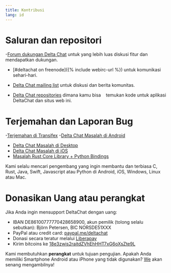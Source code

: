 ```yaml
---
title: Kontribusi
lang: id
---
```


# Saluran dan repositori

-[Forum dukungan Delta Chat](https://support.delta.chat) untuk yang lebih luas
diskusi fitur dan mendapatkan dukungan.

- [#deltachat on freenode]({% include webirc-url %}) untuk komunikasi sehari-hari.

- [Delta Chat mailing
  list](https://lists.codespeak.net/postorius/lists/delta.codespeak.net/) 
untuk diskusi dan berita komunitas.

- [Delta Chat repositories](https://github.com/deltachat/) dimana kamu bisa
   temukan kode untuk aplikasi DeltaChat dan situs web ini.

# Terjemahan dan Laporan Bug

-[Terjemahan di Transifex](https://www.transifex.com/delta-chat/public/)
-[Delta Chat Masalah di Android](https://github.com/deltachat/deltachat-android/issues)
- [Delta Chat Masalah di Desktop](https://github.com/deltachat/deltachat-desktop/issues)
- [Delta Chat Masalah di iOS](https://github.com/deltachat/deltachat-ios/issues)
- [Masalah Rust Core Library + Python Bindings](https://github.com/deltachat/deltachat-core-rust/issues)

Kami selalu mencari pengembang yang ingin membantu dan terbiasa
C, Rust, Java, Swift, Javascript atau Python di Android, iOS, Windows, Linux atau Mac.


# Donasikan Uang atau perangkat

Jika Anda ingin mensupport DeltaChat dengan uang:

- IBAN DE86100777770428658900, akun pemilik (tolong selalu sebutkan): Björn Petersen, BIC NORSDE51XXX
- PayPal atau credit card: [paypal.me/deltachat](https://paypal.me/deltachat/20)
- Donasi secara teratur melalui [Liberapay](https://liberapay.com/delta.chat/)
- Kirim bitcoins ke [18e3zwis2raitdZVhEhHHT7xG6oXsZte9L](bitcoin:18e3zwis2raitdZVhEhHHT7xG6oXsZte9L)

Kami membutuhkan **perangkat** untuk tujuan pengujian. Apakah Anda memiliki Smartphone Android atau iPhone yang tidak digunakan?
[We](imprint) akan senang mengambilnya!
